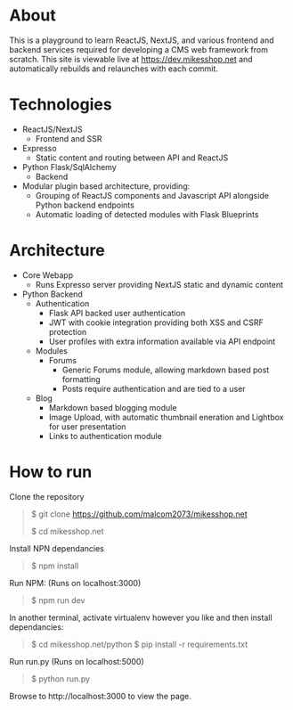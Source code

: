 About
===============
This is a playground to learn ReactJS, NextJS, and various frontend and backend services required for developing a CMS web framework from scratch. This site is viewable live at https://dev.mikesshop.net and automatically rebuilds and relaunches with each commit.

Technologies
==============
* ReactJS/NextJS
  * Frontend and SSR
* Expresso
  * Static content and routing between API and ReactJS
* Python Flask/SqlAlchemy
  * Backend
* Modular plugin based architecture, providing:
  * Grouping of ReactJS components and Javascript API alongside Python backend endpoints
  * Automatic loading of detected modules with Flask Blueprints

Architecture
===============

* Core Webapp
  * Runs Expresso server providing NextJS static and dynamic content
* Python Backend
  * Authentication
    * Flask API backed user authentication
    * JWT with cookie integration providing both XSS and CSRF protection
    * User profiles with extra information available via API endpoint
  * Modules
    * Forums
      * Generic Forums module, allowing markdown based post formatting
      * Posts require authentication and are tied to a user
   * Blog
      * Markdown based blogging module
      * Image Upload, with automatic thumbnail eneration and Lightbox for user presentation
      * Links to authentication module
  
How to run
===============
Clone the repository
> $ git clone https://github.com/malcom2073/mikesshop.net
>
> $ cd mikesshop.net

Install NPN dependancies

> $ npm install

Run NPM: (Runs on localhost:3000)

> $ npm run dev

In another terminal, activate virtualenv however you like and then install dependancies:

> $ cd mikesshop.net/python
> $ pip install -r requirements.txt

Run run.py (Runs on localhost:5000)

> $ python run.py

Browse to http://localhost:3000 to view the page.
